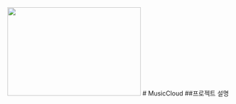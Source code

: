 <!-- Heading -->
<img src="http://192.168.20.55:8118/music/resources/image/mainlogo.png" width="300" height="200"/>
# MusicCloud
##프로젝트 설명
